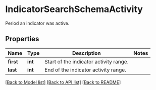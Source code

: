 # IndicatorSearchSchemaActivity

Period an indicator was active.

## Properties
Name | Type | Description | Notes
------------ | ------------- | ------------- | -------------
**first** | **int** | Start of the indicator activity range. | 
**last** | **int** | End of the indicator activity range. | 

[[Back to Model list]](../README.md#documentation-for-models) [[Back to API list]](../README.md#documentation-for-api-endpoints) [[Back to README]](../README.md)


